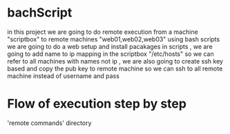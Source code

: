 # bachScript

in this project we are going to do remote execution from a machine "scriptbox" to remote machines "web01,web02,web03" using bash scripts we are going to do a web setup and install pacakages in scripts , we are going to add name to ip mapping in the scriptbox "/etc/hosts" so we can refer to all machines with names not ip , we are also going to create ssh key based and copy the pub key to remote machine so we can ssh to all remote machine instead of username and pass 
# Flow of execution step by step 
'remote commands' directory
